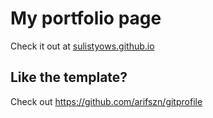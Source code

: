 # My portfolio page

Check it out at [sulistyows.github.io](sulistyows.github.io)

## Like the template?

Check out https://github.com/arifszn/gitprofile